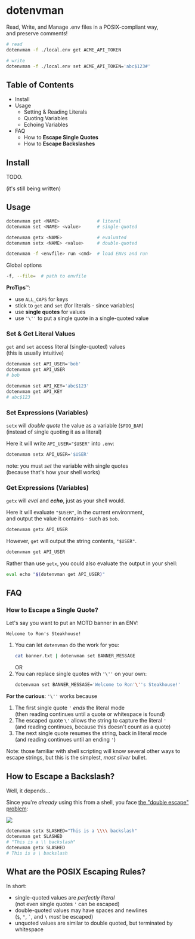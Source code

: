 # dotenvman

Read, Write, and Manage .env files in a POSIX-compliant way, \
and preserve comments!

```sh
# read
dotenvman -f ./local.env get ACME_API_TOKEN

# write
dotenvman -f ./local.env set ACME_API_TOKEN='abc$123#'
```

## Table of Contents

- Install
- Usage
  - Setting & Reading Literals
  - Quoting Variables
  - Echoing Variables
- FAQ
  - How to **Escape Single Quotes**
  - How to **Escape Backslashes**

## Install

TODO.

(it's still being written)

## Usage

```sh
dotenvman get <NAME>              # literal
dotenvman set <NAME> <value>      # single-quoted

dotenvman getx <NAME>             # evaluated
dotenvman setx <NAME> <value>     # double-quoted

dotenvman -f <envfile> run <cmd>  # load ENVs and run
```

Global options

```sh
-f, --file=  # path to envfile
```

**ProTips**™:
- use `ALL_CAPS` for keys
- stick to `get` and `set` (for literals - since variables)
- use **single quotes** for values
- use `'\''` to put a single quote in a single-quoted value

### Set & Get Literal Values

`get` and `set` access literal (single-quoted) values \
(this is usually intuitive)

```sh
dotenvman set API_USER='bob'
dotenvman get API_USER
# bob
```

```sh
dotenvman set API_KEY='abc$123'
dotenvman get API_KEY
# abc$123
```

### Set Expressions (Variables)

`setx` will _double quote_ the value as a variable (`$FOO_BAR`) \
(instead of single quoting it as a literal)

Here it will write `API_USER="$USER"` into `.env`:

```sh
dotenvman setx API_USER='$USER'
```

note: you must _set_ the variable with single quotes \
(because that's how your shell works)

### Get Expressions (Variables)


`getx` will _eval_ and **_echo_**, just as your shell would.

Here it will evaluate `"$USER"`, in the current environment, \
and output the value it contains - such as `bob`.

```sh
dotenvman getx API_USER
```

However, `get` will output the string contents, `"$USER"`.

```sh
dotenvman get API_USER
```

Rather than use `getx`, you could also evaluate the output in your shell:

```sh
eval echo "$(dotenvman get API_USER)"
```

## FAQ

### How to Escape a Single Quote?

Let's say you want to put an MOTD banner in an ENV:

```text
Welcome to Ron's Steakhouse!
```

1. You can let `dotenvman` do the work for you:
   ```sh
   cat banner.txt | dotenvman set BANNER_MESSAGE
   ```
   OR
2. You can replace single quotes with `'\''` on your own:
   ```sh
   dotenvman set BANNER_MESSAGE='Welcome to Ron'\''s Steakhouse!'
   ```

**For the curious**: `'\''` works because
1. The first single quote `'` _ends_ the literal mode \
   (then reading continues until a quote or whitespace is found)
2. The escaped quote `\'` allows the string to capture the literal `'` \
   (and reading continues, because this doesn't count as a quote)
3. The next single quote resumes the string, back in literal mode \
   (and reading continues until an ending `'`)

Note: those familiar with shell scripting will know several other ways to escape strings, but this is the simplest, _most silver_ bullet.

## How to Escape a Backslash?

Well, it depends...

Since you're _already_ using this from a shell, you face [the "double escape" problem](https://xkcd.com/1638/):

![](https://imgs.xkcd.com/comics/backslashes_2x.png)

```sh
dotenvman setx SLASHED="This is a \\\\ backslash"
dotenvman get SLASHED
# "This is a \\ backslash"
dotenvman getx SLASHED
# This is a \ backslash
```

## What are the POSIX Escaping Rules?

In short:
- single-quoted values are _perfectly literal_ \
  (not even single quotes `'` can be escaped)
- double-quoted values may have spaces and newlines \
  (`$`, `"`, `` ` ``, and `\` _must_ be escaped)
- unquoted values are similar to double quoted, but terminated by whitespace
